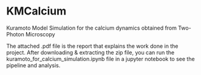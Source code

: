 # KMCalcium
Kuramoto Model Simulation for the calcium dynamics obtained from Two-Photon Microscopy

The attached .pdf file is the report that explains the work done in the project.
After downloading & extracting the zip file, you can run the kuramoto_for_calcium_simulation.ipynb file in a jupyter notebook to see the pipeline and analysis.
